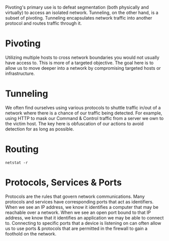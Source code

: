 Pivoting's primary use is to defeat segmentation (both physically and virtually) to access an isolated network. Tunneling, on the other hand, is a subset of pivoting. Tunneling encapsulates network traffic into another protocol and routes traffic through it. 
# Pivoting
Utilizing multiple hosts to cross network boundaries you would not usually have access to. This is more of a targeted objective. The goal here is to allow us to move deeper into a network by compromising targeted hosts or infrastructure.
# Tunneling
We often find ourselves using various protocols to shuttle traffic in/out of a network where there is a chance of our traffic being detected. For example, using HTTP to mask our Command & Control traffic from a server we own to the victim host. The key here is obfuscation of our actions to avoid detection for as long as possible.
# Routing
```
netstat -r
```
# Protocols, Services & Ports
Protocols are the rules that govern network communications. Many protocols and services have corresponding ports that act as identifiers. When we see an IP address, we know it identifies a computer that may be reachable over a network. When we see an open port bound to that IP address, we know that it identifies an application we may be able to connect to. Connecting to specific ports that a device is listening on can often allow us to use ports & protocols that are permitted in the firewall to gain a foothold on the network.